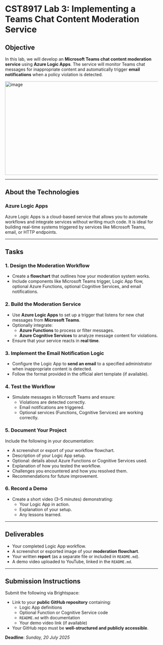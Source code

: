 # CST8917 Lab 3: Implementing a Teams Chat Content Moderation Service

## Objective

In this lab, we will develop an **Microsoft Teams chat content moderation service** using **Azure Logic Apps**. The service will monitor Teams chat messages for inappropriate content and automatically trigger **email notifications** when a policy violation is detected. 

<img width="1558" height="309" alt="image" src="https://github.com/user-attachments/assets/b9d56e3f-c5d7-4043-8a33-51c6f0ee8707" />

---

## About the Technologies

### Azure Logic Apps

Azure Logic Apps is a cloud-based service that allows you to automate workflows and integrate services without writing much code. It is ideal for building real-time systems triggered by services like Microsoft Teams, email, or HTTP endpoints.


---

## Tasks

### 1. Design the Moderation Workflow

- Create a **flowchart** that outlines how your moderation system works.
- Include components like Microsoft Teams trigger, Logic App flow, optional Azure Functions, optional Cognitive Services, and email notifications.
  

### 2. Build the Moderation Service

- Use **Azure Logic Apps** to set up a trigger that listens for new chat messages from **Microsoft Teams**.
- Optionally integrate:
  - **Azure Functions** to process or filter messages.
  - **Azure Cognitive Services** to analyze message content for violations.
- Ensure that your service reacts in **real time**.

### 3. Implement the Email Notification Logic

- Configure the Logic App to **send an email** to a specified administrator when inappropriate content is detected.
- Follow the format provided in the official alert template (if available).

### 4. Test the Workflow

- Simulate messages in Microsoft Teams and ensure:
  - Violations are detected correctly.
  - Email notifications are triggered.
  - Optional services (Functions, Cognitive Services) are working correctly.

### 5. Document Your Project

Include the following in your documentation:
- A screenshot or export of your workflow flowchart.
- Description of your Logic App setup.
- Optional: details about Azure Functions or Cognitive Services used.
- Explanation of how you tested the workflow.
- Challenges you encountered and how you resolved them.
- Recommendations for future improvement.

### 6. Record a Demo

- Create a short video (3–5 minutes) demonstrating:
  - Your Logic App in action.
  - Explanation of your setup.
  - Any lessons learned.

---

## Deliverables

- Your completed Logic App workflow.
- A screenshot or exported image of your **moderation flowchart**.
- Your written **report** (as a separate file or included in `README.md`).
- A demo video uploaded to YouTube, linked in the `README.md`.

---

## Submission Instructions

Submit the following via Brightspace:

- Link to your **public GitHub repository** containing:
  - Logic App definitions
  - Optional Function or Cognitive Service code
  - `README.md` with documentation
  - Your demo video link (if available)
- Your GitHub repo must be **well-structured and publicly accessible**.

**Deadline**: *Sunday, 20 July 2025*


